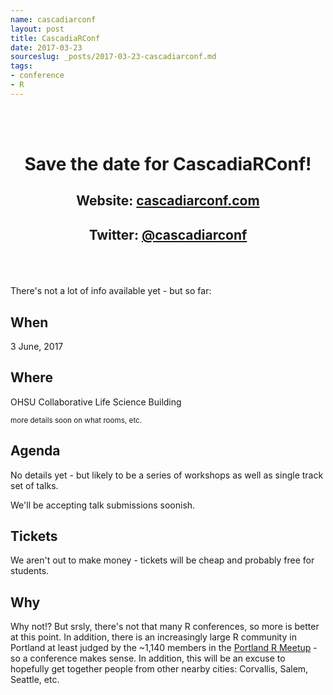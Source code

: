 ```yaml
---
name: cascadiarconf
layout: post
title: CascadiaRConf
date: 2017-03-23
sourceslug: _posts/2017-03-23-cascadiarconf.md
tags:
- conference
- R
---
```


<br><br>
<center>
  <h1>Save the date for CascadiaRConf!</h1>

  <h2>Website: <a href="https://cascadiarconf.com/">cascadiarconf.com</a></h2>

  <h2>Twitter: <a href="https://twitter.com/cascadiarconf/">@cascadiarconf</a></h2>
</center>

<br><br><br>
There's not a lot of info available yet - but so far:

## When

3 June, 2017

## Where

OHSU Collaborative Life Science Building

<small>more details soon on what rooms, etc.</small>

## Agenda

No details yet - but likely to be a series of workshops as well as single track set of talks.

We'll be accepting talk submissions soonish.

## Tickets

We aren't out to make money - tickets will be cheap and probably free for students.

## Why

Why not!?  But srsly, there's not that many R conferences, so more is better at this point. In addition, there is an increasingly large R community in Portland at least judged by the ~1,140 members in the [Portland R Meetup](https://www.meetup.com/portland-r-user-group/) - so a conference makes sense. In addition, this will be an excuse to hopefully get together people from other nearby cities: Corvallis, Salem, Seattle, etc.
